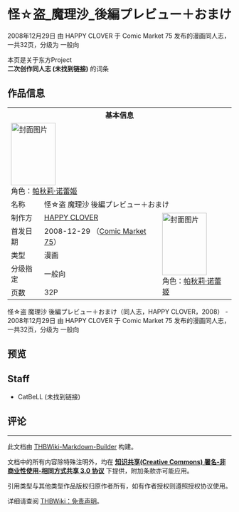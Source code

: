# 怪☆盗_魔理沙_後編プレビュー＋おまけ

<!-- source html: G:\repos\THBWiki-Markdown-Builder\THBWikiMarkdown\Temp\main\a\aa\ns0%3A%E6%80%AA%E2%98%86%E7%9B%97_%E9%AD%94%E7%90%86%E6%B2%99_%E5%BE%8C%E7%B7%A8%E3%83%97%E3%83%AC%E3%83%93%E3%83%A5%E3%83%BC%EF%BC%8B%E3%81%8A%E3%81%BE%E3%81%91.html -->

2008年12月29日 由 HAPPY CLOVER 于 Comic Market 75 发布的漫画同人志，一共32页，分级为 一般向

本页是关于东方Project  
 **二次创作同人志 (未找到链接)** 的词条
## 作品信息

<table><tbody><tr><th colspan="3">基本信息</th></tr><tr><td class="cover-artwork-mobile" colspan="2"><a href="./文件-怪☆盗_魔理沙_後編プレビュー＋おまけ封面.jpg.md" class="image" title="封面图片"><img alt="封面图片" src="https://upload.thwiki.cc/thumb/c/ca/%E6%80%AA%E2%98%86%E7%9B%97_%E9%AD%94%E7%90%86%E6%B2%99_%E5%BE%8C%E7%B7%A8%E3%83%97%E3%83%AC%E3%83%93%E3%83%A5%E3%83%BC%EF%BC%8B%E3%81%8A%E3%81%BE%E3%81%91%E5%B0%81%E9%9D%A2.jpg/100px-%E6%80%AA%E2%98%86%E7%9B%97_%E9%AD%94%E7%90%86%E6%B2%99_%E5%BE%8C%E7%B7%A8%E3%83%97%E3%83%AC%E3%83%93%E3%83%A5%E3%83%BC%EF%BC%8B%E3%81%8A%E3%81%BE%E3%81%91%E5%B0%81%E9%9D%A2.jpg" decoding="async" loading="lazy" width="100" height="140" srcset="https://upload.thwiki.cc/thumb/c/ca/%E6%80%AA%E2%98%86%E7%9B%97_%E9%AD%94%E7%90%86%E6%B2%99_%E5%BE%8C%E7%B7%A8%E3%83%97%E3%83%AC%E3%83%93%E3%83%A5%E3%83%BC%EF%BC%8B%E3%81%8A%E3%81%BE%E3%81%91%E5%B0%81%E9%9D%A2.jpg/150px-%E6%80%AA%E2%98%86%E7%9B%97_%E9%AD%94%E7%90%86%E6%B2%99_%E5%BE%8C%E7%B7%A8%E3%83%97%E3%83%AC%E3%83%93%E3%83%A5%E3%83%BC%EF%BC%8B%E3%81%8A%E3%81%BE%E3%81%91%E5%B0%81%E9%9D%A2.jpg 1.5x, https://upload.thwiki.cc/thumb/c/ca/%E6%80%AA%E2%98%86%E7%9B%97_%E9%AD%94%E7%90%86%E6%B2%99_%E5%BE%8C%E7%B7%A8%E3%83%97%E3%83%AC%E3%83%93%E3%83%A5%E3%83%BC%EF%BC%8B%E3%81%8A%E3%81%BE%E3%81%91%E5%B0%81%E9%9D%A2.jpg/200px-%E6%80%AA%E2%98%86%E7%9B%97_%E9%AD%94%E7%90%86%E6%B2%99_%E5%BE%8C%E7%B7%A8%E3%83%97%E3%83%AC%E3%83%93%E3%83%A5%E3%83%BC%EF%BC%8B%E3%81%8A%E3%81%BE%E3%81%91%E5%B0%81%E9%9D%A2.jpg 2x" data-file-width="241" data-file-height="337"></a><div class="cover-char">角色：<a href="./帕秋莉·诺蕾姬.md" title="帕秋莉·诺蕾姬">帕秋莉·诺蕾姬</a></div></td>
</tr><tr><td class="label">名称</td><td colspan="2"> 怪☆盗 魔理沙 後編プレビュー＋おまけ </td></tr><tr><td class="label">制作方</td><td><a href="./HAPPY_CLOVER.md" title="HAPPY CLOVER">HAPPY CLOVER</a></td><td class="cover-artwork" rowspan="5" style="min-width:140px;"><a href="./文件-怪☆盗_魔理沙_後編プレビュー＋おまけ封面.jpg.md" class="image" title="封面图片"><img alt="封面图片" src="https://upload.thwiki.cc/thumb/c/ca/%E6%80%AA%E2%98%86%E7%9B%97_%E9%AD%94%E7%90%86%E6%B2%99_%E5%BE%8C%E7%B7%A8%E3%83%97%E3%83%AC%E3%83%93%E3%83%A5%E3%83%BC%EF%BC%8B%E3%81%8A%E3%81%BE%E3%81%91%E5%B0%81%E9%9D%A2.jpg/100px-%E6%80%AA%E2%98%86%E7%9B%97_%E9%AD%94%E7%90%86%E6%B2%99_%E5%BE%8C%E7%B7%A8%E3%83%97%E3%83%AC%E3%83%93%E3%83%A5%E3%83%BC%EF%BC%8B%E3%81%8A%E3%81%BE%E3%81%91%E5%B0%81%E9%9D%A2.jpg" decoding="async" loading="lazy" width="100" height="140" srcset="https://upload.thwiki.cc/thumb/c/ca/%E6%80%AA%E2%98%86%E7%9B%97_%E9%AD%94%E7%90%86%E6%B2%99_%E5%BE%8C%E7%B7%A8%E3%83%97%E3%83%AC%E3%83%93%E3%83%A5%E3%83%BC%EF%BC%8B%E3%81%8A%E3%81%BE%E3%81%91%E5%B0%81%E9%9D%A2.jpg/150px-%E6%80%AA%E2%98%86%E7%9B%97_%E9%AD%94%E7%90%86%E6%B2%99_%E5%BE%8C%E7%B7%A8%E3%83%97%E3%83%AC%E3%83%93%E3%83%A5%E3%83%BC%EF%BC%8B%E3%81%8A%E3%81%BE%E3%81%91%E5%B0%81%E9%9D%A2.jpg 1.5x, https://upload.thwiki.cc/thumb/c/ca/%E6%80%AA%E2%98%86%E7%9B%97_%E9%AD%94%E7%90%86%E6%B2%99_%E5%BE%8C%E7%B7%A8%E3%83%97%E3%83%AC%E3%83%93%E3%83%A5%E3%83%BC%EF%BC%8B%E3%81%8A%E3%81%BE%E3%81%91%E5%B0%81%E9%9D%A2.jpg/200px-%E6%80%AA%E2%98%86%E7%9B%97_%E9%AD%94%E7%90%86%E6%B2%99_%E5%BE%8C%E7%B7%A8%E3%83%97%E3%83%AC%E3%83%93%E3%83%A5%E3%83%BC%EF%BC%8B%E3%81%8A%E3%81%BE%E3%81%91%E5%B0%81%E9%9D%A2.jpg 2x" data-file-width="241" data-file-height="337"></a><div class="cover-char">角色：<a href="./帕秋莉·诺蕾姬.md" title="帕秋莉·诺蕾姬">帕秋莉·诺蕾姬</a></div></td>
</tr><tr><td class="label">首发日期</td><td>2008-12-29&#160;（<a href="/展会作品列表?e=Comic+Market%2375">Comic Market 75</a>）</td></tr><tr><td class="label">类型</td><td>漫画</td></tr><tr><td class="label">分级指定</td><td>一般向</td></tr><tr><td class="label">页数</td><td>32P</td></tr></tbody></table>

怪☆盗 魔理沙 後編プレビュー＋おまけ（同人志，HAPPY CLOVER，2008） - 2008年12月29日 由 HAPPY CLOVER 于 Comic Market 75 发布的漫画同人志，一共32页，分级为 一般向
## 预览
## Staff
- CatBeLL (未找到链接)

## 评论




---

此文档由 [THBWiki-Markdown-Builder](https://github.com/Delsin-Yu/THBWiki-Markdown-Builder) 构建。

文档中的所有内容除特殊注明外，均在 [**知识共享(Creative Commons) 署名-非商业性使用-相同方式共享 3.0 协议**](https://creativecommons.org/licenses/by-sa/3.0/deed.zh-hans) 下提供，附加条款亦可能应用。

引用类型与其他类型作品版权归原作者所有，如有作者授权则遵照授权协议使用。

详细请查阅 [THBWiki：免责声明](https://thbwiki.cc/THBWiki:%E5%85%8D%E8%B4%A3%E5%A3%B0%E6%98%8E)。

